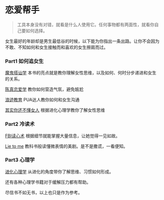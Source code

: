 # 恋爱帮手

> 工具本身没有对错，就看是什么人使用它。任何事物都有两面性，就看你自己要如何选择。

女生最好的年龄却是男生最低谷的时候，以下能为你指出一条出路。让你不会因为不敢、不知如何和女生接触而和喜欢的女生擦肩而过。

### Part1 如何追女生
[魔鬼搭讪学](http://vdisk.weibo.com/s/Cf5FSVnrXmY59)
本书的亮点就是教你理解女性思维，以及如何、何时分步递进和女生的关系。

[陈真恋爱学](https://list.youku.com/show/id_z2b2a0338e95111e28645.html?spm=a2h0j.11185381.bpmodule-playpage-righttitle.5~H2~A)
教你如何营造气氛，避免尴尬

[浪迹教育](http://www.puamap.com)
PUA达人教你如何和女生沟通

[其实你还不懂女人](https://item.taobao.com/item.htm?spm=a230r.1.14.79.2093f72aMmewDW&id=571710167088&ns=1&abbucket=12#detail)
根据进化心理学教你了解女性思维

### Part2 冷读术
[FBI读心术](https://item.jd.com/27615039476.html?jd_pop=d99ce059-5872-42ce-b9e5-60dc3382fcd7&abt=0)
根据细节就能掌握大量信息，让她觉得一见如故。

[Lie to me](https://baike.baidu.com/item/别对我说谎/26622?fr=aladdin)
教科书般读懂微表情的美剧。是不是撒谎，一看便知。

### Part3 心理学
[进化心理学](http://vdisk.weibo.com/s/aySxwhBXpZjhB?category_id=0&parents_ref=aySxwhBXpZjAl)
从进化的角度带你了解思维、习惯如何形成。

还有各种心理学书籍对于缓解压力都有帮助。

尽信书不如无书，以上也只是作为参考。
